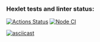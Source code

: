 ### Hexlet tests and linter status:
[![Actions Status](https://github.com/ArtZhevn/frontend-project-46/workflows/hexlet-check/badge.svg)](https://github.com/ArtZhevn/frontend-project-46/actions)
[![Node CI](https://github.com/ArtZhevn/frontend-project-46/actions/workflows/nodeci.yml/badge.svg)](https://github.com/ArtZhevn/frontend-project-46/actions/workflows/nodeci.yml)

[![asciicast](https://asciinema.org/a/YojJQ08h7IIm6QECgxkk21A8T.svg)](https://asciinema.org/a/YojJQ08h7IIm6QECgxkk21A8T)
